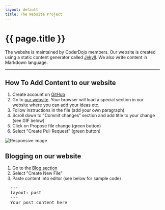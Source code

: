 ```yaml
---
layout: default
title: The Website Project
---
```

<div class="jumbotron">
  <h1 class="display-3">{{ page.title }}</h1>
  <p class="lead">
    The website is maintained by CoderDojo members. Our website is created using a static content generator called <a href="https://jekyllrb.com">Jekyll</a>. We also write content in Markdown language. 
  </p>
  <hr class="my-4">
  <h2 class="display-5">How To Add Content to our website</h2>
  <ol>
    <li>Create account on <a href="https://github.com/join?source=header-home">GitHub</a></li>
    <li>Go to <a href="https://github.com/Metawired/coderdojo/edit/master/project/sandbox/index.md">our website</a>. Your browser will load a special section in our website where you can add your ideas etc.</li>
    <li>Follow instructions in the file (add your own paragraph)</li>
    <li>Scroll down to "Commit changes" section and add title to your change (see GIF below)</li>
    <li>Click on Propose file change (green button)</li>
    <li>Select "Create Pull Request" (green button)</li>
  </ol>
  <img src="https://media.giphy.com/media/l1J9CryfQ1GKMCdrO/giphy.gif" class="rounded img-fluid" alt="Responsive image">
  <h2 class="display-5">Blogging on our website</h2>
  <ol>
    <li>Go to the <a href="https://github.com/Metawired/coderdojo/tree/master/_posts">Blog section</a></li>
    <li>Select "Create New File"</li>
    <li>Paste content into editor (see below for sample code)</li>
  </ol>
  <pre language="markdown">
  ---
  layout: post
  ---
  Your post content here
  </pre>
</div>